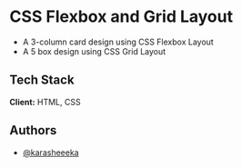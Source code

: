 
#  CSS Flexbox and Grid Layout


- A 3-column card design using CSS Flexbox Layout
- A 5 box design using CSS Grid Layout 


## Tech Stack

**Client:** HTML, CSS


## Authors

- [@karasheeeka](https://www.github.com/karasheeeka)

